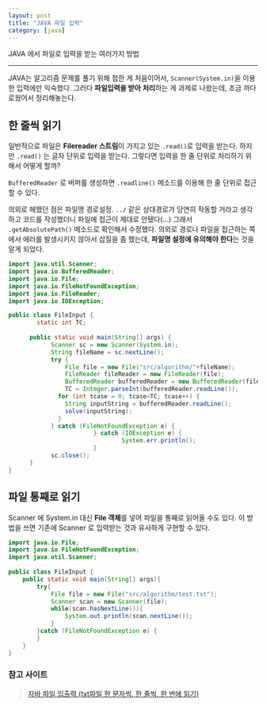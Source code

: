 ```yaml
---
layout: post
title: "JAVA 파일 입력"
category: [java]
---
```


JAVA 에서 파일로 입력을 받는 여러가지 방법

---

JAVA는 알고리즘 문제를 풀기 위해 접한 게 처음이어서, `Scanner(System.in)`을 이용한 입력에만 익숙했다. 그러다 **파일입력을 받아 처리**하는 게 과제로 나왔는데, 조금 까다로웠어서 정리해놓는다.



## 한 줄씩 읽기

일반적으로 파일은 **Filereader 스트림**이 가지고 있는 `.read()`로 입력을 받는다. 하지만 `.read()` 는 글자 단위로 입력을 받는다. 그렇다면 입력을 한 줄 단위로 처리하기 위해서 어떻게 할까?

`BufferedReader` 로 버퍼를 생성하면 `.readline()` 메소드를 이용해 한 줄 단위로 접근할 수 있다.

의외로 헤맸던 점은 파일명 경로설정. `../` 같은 상대경로가 당연히 작동할 거라고 생각하고 코드를 작성했더니 파일에 접근이 제대로 안됐다(...) 그래서 `.getAbsolutePath()` 메소드로 확인해서 수정했다. 의외로 경로나 파일을 접근하는 쪽에서 에러를 발생시키지 않아서 삽질을 좀 했는데, **파일명 설정에 유의해야 한다**는 것을 알게 되었다.

```java
import java.util.Scanner;
import java.io.BufferedReader;
import java.io.File;
import java.io.FileNotFoundException;
import java.io.FileReader;
import java.io.IOException;

public class FileInput {
  		static int TC;
 
      public static void main(String[] args) {
            Scanner sc = new Scanner(System.in);
            String fileName = sc.nextLine();
            try {            	
            	File file = new File("src/algorithm/"+fileName);
            	FileReader fileReader = new FileReader(file);
            	BufferedReader bufferedReader = new BufferedReader(fileReader);
            	TC = Integer.parseInt(bufferedReader.readLine());
              for (int tcase = 0; tcase<TC; tcase++) {
              	String inputString = bufferedReader.readLine();
                solve(inputString);
              }
            } catch (FileNotFoundException e) {
						} catch (IOException e) {
								System.err.println();
						}
            sc.close();
      }
}
```



## 파일 통째로 읽기

Scanner 에 System.in 대신 **File 객체**를 넣어 파일을 통째로 읽어올 수도 있다. 이 방법을 쓰면 기존에 Scanner 로 입력받는 것과 유사하게 구현할 수 있다.

```java
import java.io.File;
import java.io.FileNotFoundException;
import java.util.Scanner;
 
public class FileInput {
    public static void main(String[] args){
        try{
            File file = new File("src/algorithm/test.txt");
            Scanner scan = new Scanner(file);
            while(scan.hasNextLine()){
                System.out.println(scan.nextLine());
            }
        }catch (FileNotFoundException e) {
        }
    }
}
```



### 참고 사이트

> [자바 파일 입출력 (txt파일 한 문자씩, 한 줄씩, 한 번에 읽기)](https://jeong-pro.tistory.com/69)



